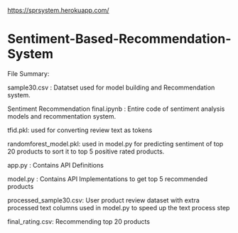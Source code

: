 https://sprsystem.herokuapp.com/


# Sentiment-Based-Recommendation-System
File Summary:

sample30.csv : Datatset used for model building and Recommendation system.

Sentiment Recommendation final.ipynb : Entire code of sentiment analysis models and recommentation system.

tfid.pkl: used for converting review text as tokens

randomforest_model.pkl: used in model.py for predicting sentiment of top 20 products to sort it to top 5 positive rated products.

app.py : Contains API Definitions 

model.py : Contains API Implementations to get top 5 recommended products

processed_sample30.csv: User product review dataset with extra processed text columns used in model.py to speed up the text process step

final_rating.csv: Recommending top 20 products 
